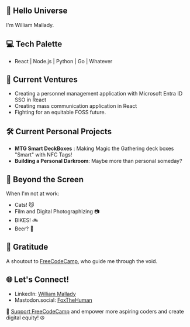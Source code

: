 ##  🌌 Hello Universe

I'm William Mallady.

## 💻 Tech Palette
- React | Node.js | Python | Go | Whatever

## 🦊 Current Ventures
- Creating a personnel management application with Microsoft Entra ID SSO in React
- Creating mass communication application in React
- Fighting for an equitable FOSS future.

## 🛠️ Current Personal Projects

- **MTG Smart DeckBoxes** : Making Magic the Gathering deck boxes "Smart" with NFC Tags!
- **Building a Personal Darkroom**: Maybe more than personal someday?

## 🧩 Beyond the Screen
When I'm not at work:
- Cats! 😼
- Film and Digital Photographizing 📷
- BIKES! 🚲
- Beer? 🍻


## 🌟 Gratitude
A shoutout to [FreeCodeCamp](https://www.freecodecamp.org/), who guide me through the void. 

## 🌐 Let's Connect!

- LinkedIn: [William Mallady](https://www.linkedin.com/in/william-mallady-45914816a/)
- Mastodon.social: [FoxTheHuman](https://mastodon.social/@FoxTheHuman)

🚀 [Support FreeCodeCamp](https://www.freecodecamp.org/donate) and empower more aspiring coders and create digital equity! ☮
